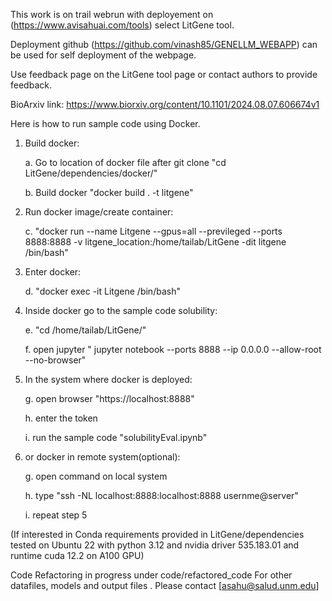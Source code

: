 This work is on trail webrun with deployement on (https://www.avisahuai.com/tools) select LitGene tool. 

Deployment github (https://github.com/vinash85/GENELLM_WEBAPP) can be used for self deployment of the webpage. 

Use feedback page on the LitGene tool page or contact authors to provide feedback.

BioArxiv link: https://www.biorxiv.org/content/10.1101/2024.08.07.606674v1


Here is how to run sample code using Docker.
1. Build docker:

   a. Go to location of docker file after git clone "cd LitGene/dependencies/docker/"

   b. Build docker "docker build . -t litgene"
3. Run docker image/create container:

   c. "docker run --name Litgene --gpus=all --previleged --ports 8888:8888 -v litgene_location:/home/tailab/LitGene -dit litgene /bin/bash"
5. Enter docker:

   d. "docker exec -it Litgene /bin/bash"
6. Inside docker go to the sample code solubility:

   e. "cd /home/tailab/LitGene/"

   f. open jupyter " jupyter notebook --ports 8888 --ip 0.0.0.0 --allow-root --no-browser"
7. In the system where docker is deployed:

   g. open browser "https://localhost:8888"

   h. enter the token 

   i. run the sample code "solubilityEval.ipynb"
8. or docker in remote system(optional):

    g.  open command on local system

    h. type "ssh -NL localhost:8888:localhost:8888 usernme@server"

    i. repeat step 5


 (If interested in Conda requirements provided in LitGene/dependencies tested on Ubuntu 22 with python 3.12 and nvidia driver 535.183.01 and runtime cuda 12.2 on A100 GPU)

Code Refactoring in progress under code/refactored_code
For other datafiles, models and output files . Please contact [asahu@salud.unm.edu]

